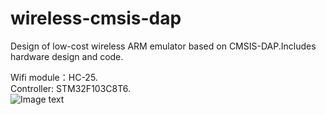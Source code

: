 # wireless-cmsis-dap
Design of low-cost wireless ARM emulator based on CMSIS-DAP.Includes hardware design and code.

Wifi module：HC-25.    
Controller: STM32F103C8T6.     
![Image text](https://github.com/sxp123/wireless-cmsis-dap/blob/master/img.jpg)    
